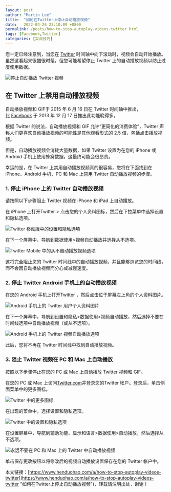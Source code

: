 ```yaml
---
layout: post  
author: "Martin Lee"  
title:  "如何在Twitter上停止自动播放视频"  
date:   2022-04-26 23:10:09 +0800  
permalink: /posts/how-to-stop-autoplay-videos-twitter.html  
tags: [Facebook,Twitter]  
categories: [实战技巧]  
---
```

您一定已经注意到，当您在 [Twitter](https://www.henduohao.com/tag/twitter "Twitter可以让用户更新不超过140个字符的消息，是全球著名的社交平台之一。") 时间轴中向下滚动时，视频会自动开始播放。虽然这看起来很酷很时髦，但您可能希望停止 Twitter 上的自动播放视频以防止过度使用数据。

![停止自动播放 Twitter 视频](https://p3-juejin.byteimg.com/tos-cn-i-k3u1fbpfcp/bf80a682703240e48a6451955f322cd5~tplv-k3u1fbpfcp-zoom-1.image)

## 在 Twitter 上禁用自动播放视频

自动播放视频和 GIF于 2015 年 6 月 16 日在 Twitter 时间轴中推出，比 [Facebook](https://www.henduohao.com/tag/facebook "Facebook（简称FB）是源于美国的社群网路服务及社会化媒体网站。") 于 2013 年 12 月 17 日推出此功能晚得多。

根据 Twitter 的说法，自动播放视频和 GIF 允许“更简化的消费体验”，Twitter 声称人们更喜欢自动播放视频的可能性是其他观看形式的 2.5 倍，包括点击播放视频。

但是，自动播放视频会消耗大量数据，如果 Twitter 设置为在您的 iPhone 或 Android 手机上使用蜂窝数据，这最终可能会很昂贵。

幸运的是，在 Twitter 上禁用自动播放视频真的很容易，您将在下面找到在 iPhone、Android 手机、PC 和 Mac 上禁用 Twitter 自动播放视频的步骤。

### 1. 停止 iPhone 上的 Twitter 自动播放视频

请按照以下步骤阻止 Twitter 视频在 iPhone 和 iPad 上自动播放。

在 iPhone 上打开Twitter > 点击您的个人资料图标，然后在下拉菜单中选择设置和隐私选项。

![Twitter 移动版中的设置和隐私选项](https://p3-juejin.byteimg.com/tos-cn-i-k3u1fbpfcp/96a779f3dc5b469ba9a8b5b0b24836f2~tplv-k3u1fbpfcp-zoom-1.image)

在下一个屏幕中，导航到数据使用>视频自动播放并选择从不选项。

![Twitter Mobile 中的从不自动播放视频选项](https://p3-juejin.byteimg.com/tos-cn-i-k3u1fbpfcp/a900798b050a402bbb3afee12ed69ead~tplv-k3u1fbpfcp-zoom-1.image)

这将完全阻止您的 Twitter 时间线中的自动播放视频，并且能够浏览您的时间线，而不会因自动播放视频而分心或减慢速度。

### 2. 停止 Twitter Android 手机上的自动播放视频

在您的 Android 手机上打开Twitter ，然后点击位于屏幕左上角的个人资料图片。

![Android 手机上的 Twitter 用户个人资料图片](https://p3-juejin.byteimg.com/tos-cn-i-k3u1fbpfcp/66e3aee5a43e4e56b570f951442cb545~tplv-k3u1fbpfcp-zoom-1.image)

在下一个屏幕中，导航到设置和隐私>数据使用>视频自动播放，然后选择不要在时间线选项中自动播放视频（或从不选项）。

![Android 手机上的 Twitter 视频自动播放选项](https://p3-juejin.byteimg.com/tos-cn-i-k3u1fbpfcp/1a843e60932145fda49dd031ad4bf882~tplv-k3u1fbpfcp-zoom-1.image)

此后，您将不再在 Twitter 时间线中找到自动播放视频。

### 3. 阻止 Twitter 视频在 PC 和 Mac 上自动播放

按照以下步骤停止在您的 PC 或 Mac 上自动播放 Twitter 视频和 GIF。

在您的 PC 或 Mac 上访问[Twitter.com](https://twitter.com/)并登录您的Twitter 帐户。登录后，单击侧面菜单中的更多图标。

![Twitter 中的更多图标](https://p3-juejin.byteimg.com/tos-cn-i-k3u1fbpfcp/616ae98bd28f437bba2b515b456ec6cf~tplv-k3u1fbpfcp-zoom-1.image)

在出现的菜单中，选择设置和隐私选项。

![Twitter 中的设置和隐私选项](https://p3-juejin.byteimg.com/tos-cn-i-k3u1fbpfcp/2be6746e561e4990b320bef111e2ce13~tplv-k3u1fbpfcp-zoom-1.image)

在设置屏幕中，导航到辅助功能、显示和语言>数据使用>自动播放，然后选择从不选项。

![永远不要在 PC 和 Mac 上的 Twitter 中自动播放视频](https://p3-juejin.byteimg.com/tos-cn-i-k3u1fbpfcp/b9bffd0f133745dcb01f9f91eca3edbc~tplv-k3u1fbpfcp-zoom-1.image)

单击保存更改按钮以将修改后的视频自动播放设置保存在您的 Twitter 帐户中。

本文链接：[https://www.henduohao.com/a/how-to-stop-autoplay-videos-twitter](https://www.henduohao.com/a/how-to-stop-autoplay-videos-twitter "如何在Twitter上停止自动播放视频")，转载请注明出处，谢谢！